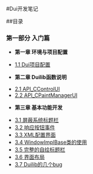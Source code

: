 #Dui开发笔记

##目录

### 第一部分 入门篇

* **第一章 环境与项目配置**
 - [1.1 Dui项目配置](Dui开发笔记/1.1Dui项目配置.md)
* **第二章 Duilib函数说明**
 - [2.1 API_CControlUI](Dui开发笔记/2.1API_CControlUI.md)
 - [2.2 API_CPaintManagerUI](Dui开发笔记/2.2API_CPaintManagerUI.md)
* **第三章 基本功能开发**
 - [3.1 屏蔽系统标题栏](Dui开发笔记/3.1屏蔽系统标题栏.md)
 - [3.2 响应按钮事件](Dui开发笔记/3.2响应按钮事件.md)
 - [3.3 XML配置界面](Dui开发笔记/3.3XML配置界面.md)
 - [3.4 WindowImplBase类的使用](Dui开发笔记/3.4WindowImplBase类的使用.md)
 - [3.5 完整的自绘标题栏](Dui开发笔记/3.5完整的自绘标题栏.md)
 - [3.6 界面布局](Dui开发笔记/3.6界面布局.md)
 - [3.7 Duilib的几个bug](Dui开发笔记/3.7Duilib的几个bug.md)
